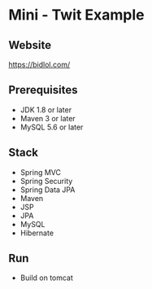 # Mini - Twit Example

## Website
https://bidlol.com/

## Prerequisites
- JDK 1.8 or later
- Maven 3 or later
- MySQL 5.6 or later

## Stack
- Spring MVC
- Spring Security
- Spring Data JPA
- Maven
- JSP
- JPA
- MySQL
- Hibernate

## Run
- Build on tomcat 
